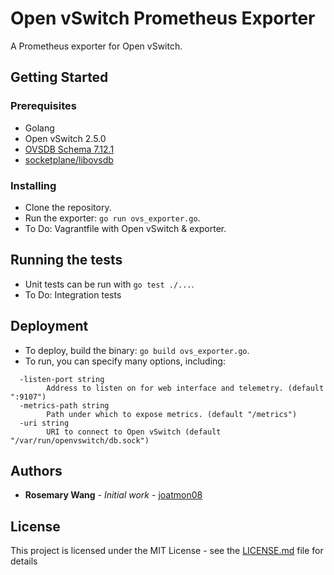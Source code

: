 # Open vSwitch Prometheus Exporter

A Prometheus exporter for Open vSwitch.

## Getting Started

### Prerequisites

* Golang
* Open vSwitch 2.5.0
* [OVSDB Schema 7.12.1](https://tools.ietf.org/html/rfc7047)
* [socketplane/libovsdb](https://github.com/socketplane/libovsdb)

### Installing

* Clone the repository.
* Run the exporter: `go run ovs_exporter.go`.
* To Do: Vagrantfile with Open vSwitch & exporter.

## Running the tests

* Unit tests can be run with `go test ./...`.
* To Do: Integration tests

## Deployment

* To deploy, build the binary: `go build ovs_exporter.go`.
* To run, you can specify many options, including:
```
  -listen-port string
        Address to listen on for web interface and telemetry. (default ":9107")
  -metrics-path string
        Path under which to expose metrics. (default "/metrics")
  -uri string
        URI to connect to Open vSwitch (default "/var/run/openvswitch/db.sock")
``` 

## Authors

* **Rosemary Wang** - *Initial work* - [joatmon08](https://github.com/joatmon08)

## License

This project is licensed under the MIT License - see the 
[LICENSE.md](LICENSE.md) file for details
